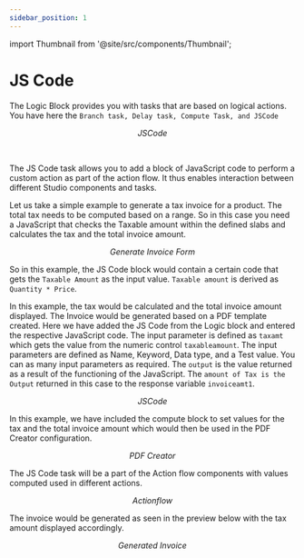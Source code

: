 ```yaml
---
sidebar_position: 1
---
```


import Thumbnail from '@site/src/components/Thumbnail';

# JS Code

The Logic Block provides you with tasks that are based on logical actions. You have here the `Branch task, Delay task, Compute Task, and JSCode`

<figure>
  <Thumbnail src="/img/reference/actionflow-blocks/js-code/jscode-list.jpg" alt="JSCode" />
  <figcaption align='center'><i>JSCode</i></figcaption>
</figure>

<br/>

The JS Code task allows you to add a block of JavaScript code to perform a custom action as part of the action flow. It thus enables interaction between different Studio components and tasks. 

Let us take a simple example to generate a tax invoice for a product. The total tax needs to be computed based on a range. So in this case you need a JavaScript that checks the Taxable amount within the defined slabs and calculates the tax and the total invoice amount.

<figure>
  <Thumbnail src="/img/reference/actionflow-blocks/js-code/generate-invoice-form.jpg" alt="Generate Invoice Form" />
  <figcaption align='center'><i>Generate Invoice Form</i></figcaption>
</figure>



So in this example, the JS Code block would contain a certain code that gets the `Taxable Amount` as the input value. `Taxable amount` is derived as `Quantity * Price`.

In this example, the tax would be calculated and the total invoice amount displayed. The Invoice would be generated based on a PDF template created. Here we have added the JS Code from the Logic block and entered the respective JavaScript code. The input parameter is defined as `taxamt` which gets the value from the numeric control `taxableamount`.  The input parameters are defined as Name, Keyword, Data type, and a Test value. You can as many input parameters as required. The `output` is the value returned as a result of the functioning of the JavaScript. The `amount of Tax is the Output`  returned in this case to the response variable `invoiceamt1`.


<figure>
  <Thumbnail src="/img/reference/actionflow-blocks/js-code/jscode.jpg" alt="JSCode" />
  <figcaption align='center'><i>JSCode</i></figcaption>
</figure>

In this example, we have included the compute block to set values for the tax and the total invoice amount which would then be used in the PDF Creator configuration.

<figure>
  <Thumbnail src="/img/reference/actionflow-blocks/js-code/pdfcreator.jpg" alt="PDF Creator" />
  <figcaption align='center'><i>PDF Creator</i></figcaption>
</figure>

The JS Code task will be a part of the Action flow components with values computed used in different actions.

<figure>
  <Thumbnail src="/img/reference/actionflow-blocks/js-code/actionflow.jpg" alt="Actionflow" />
  <figcaption align='center'><i>Actionflow</i></figcaption>
</figure>


The invoice would be generated as seen in the preview below with the tax amount displayed accordingly.

<figure>
  <Thumbnail src="/img/reference/actionflow-blocks/js-code/invoice-generated.jpg" alt="Generated Invoice" />
  <figcaption align='center'><i>Generated Invoice</i></figcaption>
</figure>
